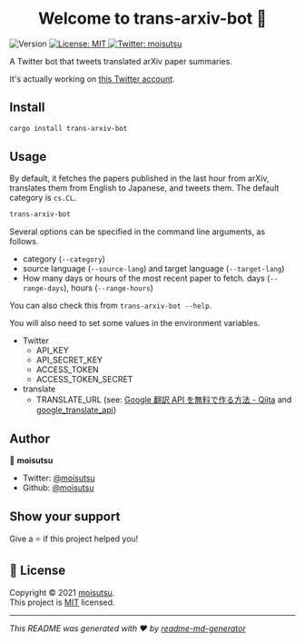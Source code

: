 <h1 align="center">Welcome to trans-arxiv-bot 👋</h1>
<p>
  <img alt="Version" src="https://img.shields.io/badge/version-0.1.1-blue.svg?cacheSeconds=2592000" />
  <a href="https://github.com/moisutsu/trans-arxiv-bot/blob/main/LICENSE" target="_blank">
    <img alt="License: MIT" src="https://img.shields.io/badge/License-MIT-yellow.svg" />
  </a>
  <a href="https://twitter.com/moisutsu" target="_blank">
    <img alt="Twitter: moisutsu" src="https://img.shields.io/twitter/follow/moisutsu.svg?style=social" />
  </a>
</p>

A Twitter bot that tweets translated arXiv paper summaries.

It's actually working on [this Twitter account](https://twitter.com/trans_arxiv_bot).

## Install

```sh
cargo install trans-arxiv-bot
```

## Usage

By default, it fetches the papers published in the last hour from arXiv, translates them from English to Japanese, and tweets them. The default category is `cs.CL`.

```sh
trans-arxiv-bot
```

Several options can be specified in the command line arguments, as follows.

- category (`--category`)
- source language (`--source-lang`) and target language (`--target-lang`)
- How many days or hours of the most recent paper to fetch. days (`--range-days`), hours (`--range-hours`)

You can also check this from `trans-arxiv-bot --help`.

You will also need to set some values in the environment variables.

- Twitter
  - API_KEY
  - API_SECRET_KEY
  - ACCESS_TOKEN
  - ACCESS_TOKEN_SECRET
- translate
  - TRANSLATE_URL (see: [Google 翻訳 API を無料で作る方法 - Qiita](https://qiita.com/satto_sann/items/be4177360a0bc3691fdf) and [google_translate_api](https://gist.github.com/moisutsu/6d5b1721d4c4e4aa7e6184f2a6f557d5))

## Author

👤 **moisutsu**

* Twitter: [@moisutsu](https://twitter.com/moisutsu)
* Github: [@moisutsu](https://github.com/moisutsu)

## Show your support

Give a ⭐️ if this project helped you!

## 📝 License

Copyright © 2021 [moisutsu](https://github.com/moisutsu).<br />
This project is [MIT](https://github.com/moisutsu/trans-arxiv-bot/blob/main/LICENSE) licensed.

***
_This README was generated with ❤️ by [readme-md-generator](https://github.com/kefranabg/readme-md-generator)_
